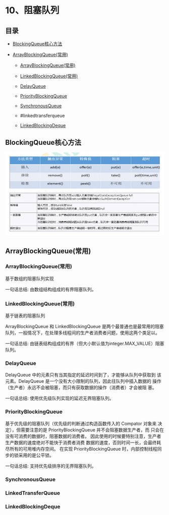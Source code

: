 # 10、阻塞队列

## 目录

* [BlockingQueue核心方法](#blockingqueue核心方法)

* [ArrayBlockingQueue(常用)](#arrayblockingqueue常用)
  
  * [ ArrayBlockingQueue(常用)](#-arrayblockingqueue常用)
  
  * [LinkedBlockingQueue(常用)](#linkedblockingqueue常用)
  
  * [DelayQueue](#delayqueue)
  
  * [PriorityBlockingQueue](#priorityblockingqueue)
  
  * [SynchronousQueue](#synchronousqueue)
  
  * #linkedtransferqueue
  
  * [LinkedBlockingDeque](#linkedblockingdeque)

## BlockingQueue核心方法

![](image/image_lG5PK8918q.png)

## ArrayBlockingQueue(常用)

### ArrayBlockingQueue(常用)

基于数组的阻塞队列实现

一句话总结: 由数组结构组成的有界阻塞队列。

### LinkedBlockingQueue(常用)

基于链表的阻塞队列

ArrayBlockingQueue 和 LinkedBlockingQueue 是两个最普通也是最常用的阻塞队列，一般情况下，在处理多线程间的生产者消费者问题，使用这两个类足以。

一句话总结: 由链表结构组成的有界（但大小默认值为integer.MAX\_VALUE）阻塞队列。

### DelayQueue

DelayQueue 中的元素只有当其指定的延迟时间到了，才能够从队列中获取到
该元素。DelayQueue 是一个没有大小限制的队列，因此往队列中插入数据的
操作（生产者）永远不会被阻塞，而只有获取数据的操作（消费者）才会被阻
塞。

一句话总结: 使用优先级队列实现的延迟无界阻塞队列。

### PriorityBlockingQueue

基于优先级的阻塞队列（优先级的判断通过构造函数传入的 Compator 对象来
决定），但需要注意的是 PriorityBlockingQueue 并不会阻塞数据生产者，而
只会在没有可消费的数据时，阻塞数据的消费者。
因此使用的时候要特别注意，生产者生产数据的速度绝对不能快于消费者消费
数据的速度，否则时间一长，会最终耗尽所有的可用堆内存空间。
在实现 PriorityBlockingQueue 时，内部控制线程同步的锁采用的是公平锁。

一句话总结: 支持优先级排序的无界阻塞队列。

### SynchronousQueue

### LinkedTransferQueue

### LinkedBlockingDeque

